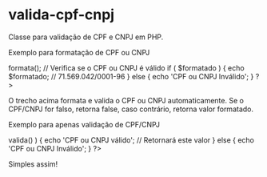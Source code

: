 valida-cpf-cnpj
===============

Classe para validação de CPF e CNPJ em PHP.

Exemplo para formatação de CPF ou CNPJ

<?php
// Inclui a classe
include('class/class-valida-cpf-cnpj.php');

// Cria um objeto sobre a classe
$cpf_cnpj = new ValidaCPFCNPJ('71569042000196');

// Opção de CPF ou CNPJ formatado no padrão
$formatado = $cpf_cnpj->formata();

// Verifica se o CPF ou CNPJ é válido
if ( $formatado ) {
	echo $formatado; // 71.569.042/0001-96
} else {
	echo 'CPF ou CNPJ Inválido';
}
?>

O trecho acima formata e valida o CPF ou CNPJ automaticamente. 
Se o CPF/CNPJ for falso, retorna false, caso contrário, retorna
valor formatado.

Exemplo para apenas validação de CPF/CNPJ

<?php
// Cria um objeto sobre a classe
$cpf_cnpj = new ValidaCPFCNPJ('675.401.298-67');

// Verifica se o CPF ou CNPJ é válido
if ( $cpf_cnpj->valida() ) {
	echo 'CPF ou CNPJ válido'; // Retornará este valor
} else {
	echo 'CPF ou CNPJ Inválido';
}
?>

Simples assim!


